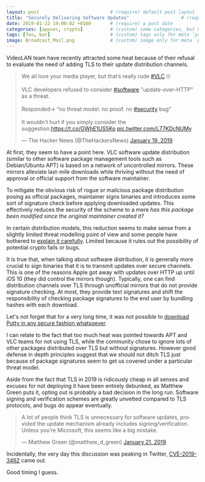 ```yaml
---
layout: post                          # (require) default post layout
title: "Securely Delivering Software Updates"                   # (require) a string title
date: 2019-01-22 19:00:02 +0100       # (require) a post date
categories: [appsec, crypto]          # (custom) some categories, but makesure these categories already exists inside path of `category/`
tags: [foo, bar]                      # (custom) tags only for meta `property="article:tag"`
image: Broadcast_Mail.png             # (custom) image only for meta `property="og:image"`, save your image # inside path of `static/img/_posts`
---
```


VideoLAN team have recently attracted some heat because of their refusal to evaluate the need of adding TLS to their update distribution channels.

<blockquote class="twitter-tweet" data-lang="en"><p lang="en" dir="ltr">We all love your media player, but that’s really rude <a href="https://twitter.com/hashtag/VLC?src=hash&amp;ref_src=twsrc%5Etfw">#VLC</a> 🙄<br><br>VLC developers refused to consider <a href="https://twitter.com/hashtag/software?src=hash&amp;ref_src=twsrc%5Etfw">#software</a> &quot;update-over-HTTP&quot; as a threat.<br><br>Responded→ “no threat model. no proof. no <a href="https://twitter.com/hashtag/security?src=hash&amp;ref_src=twsrc%5Etfw">#security</a> bug&quot;<br><br>It wouldn&#39;t hurt if you simply consider the suggestion.<a href="https://t.co/GWhE1US5Ko">https://t.co/GWhE1US5Ko</a> <a href="https://t.co/L77KDcNUMy">pic.twitter.com/L77KDcNUMy</a></p>&mdash; The Hacker News (@TheHackersNews) <a href="https://twitter.com/TheHackersNews/status/1086659984958652416?ref_src=twsrc%5Etfw">January 19, 2019</a></blockquote>
<script async src="https://platform.twitter.com/widgets.js" charset="utf-8"></script>


At first, they seem to have a point here. VLC software update distribution (similar to other software package management tools such as Debian/Ubuntu APT) is based on a network of uncontrolled mirrors. These mirrors alleviate last-mile downloads while thriving without the need of approval or official support from the software maintainer.

To mitigate the obvious risk of rogue or malicious package distribution posing as official packages, maintainer signs binaries and introduces some sort of signature check before applying downloaded updates. This effectively reduces the security of the scheme to a mere *has this package been modified since the original maintainer created it?*

In certain distribution models, this reduction seems to make sense from a slightly limited threat modelling point of view and  some people have bothered to [explain it carefully](https://whydoesaptnotusehttps.com/). Limited because it rules out the possibility of potential crypto fails or bugs.

It is true that, when talking about software distribution, it is generally more crucial to sign binaries that it is to transmit updates over secure channels. This is one of the reasons Apple got away with updates over HTTP up until iOS 10 (they did control the mirrors though). Typically, one can find distribution channels over TLS through unofficial mirrors that do not provide signature checking. At most, they provide text signatures and shift the responsibility of checking package signatures to the end user by bundling hashes with each download. 

Let's not forget that for a very long time, it was not possible to [download Putty in any secure fashion whatsoever](https://news.ycombinator.com/item?id=9577861).

I can relate to the fact that too much heat was pointed towards APT and VLC teams for not using TLS, while the community chose to ignore lots of other packages distributed over TLS but without signatures. However good defense in depth principles suggest that we should not ditch TLS just because of package signatures seem to get us covered under a particular threat model.

Aside from the fact that TLS in 2019 is ridicously cheap in all senses and excuses for not deploying it have been entirely debunked, as Matthew Green puts it, opting out is probably a bad decision in the long run. Software signing and verification schemes are greatly unvetted compared to TLS protocols, and bugs do appear eventually.

<blockquote class="twitter-tweet" data-lang="en"><p lang="en" dir="ltr">A lot of people think TLS is unnecessary for software updates, provided the update mechanism already includes signing/verification. Unless you’re Microsoft, this seems like a big mistake.</p>&mdash; Matthew Green (@matthew_d_green) <a href="https://twitter.com/matthew_d_green/status/1087451107436228608?ref_src=twsrc%5Etfw">January 21, 2019</a></blockquote>
<script async src="https://platform.twitter.com/widgets.js" charset="utf-8"></script>


Incidentally, the very day this discussion was peaking in Twitter, [CVE-2019-3462](https://justi.cz/security/2019/01/22/apt-rce.html) came out.

Good timing I guess. 


